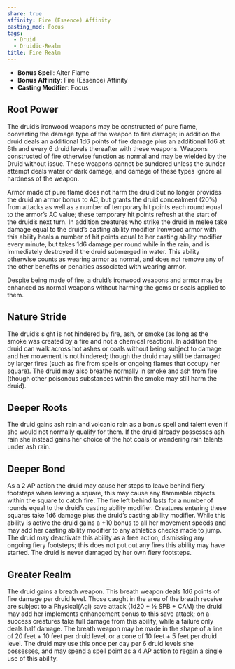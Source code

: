 ```yaml
---
share: true
affinity: Fire (Essence) Affinity
casting_mod: Focus
tags:
  - Druid
  - Druidic-Realm
title: Fire Realm
---
```

- **Bonus Spell**: Alter Flame
- **Bonus Affinity**: Fire (Essence) Affinity
- **Casting Modifier**: Focus
## Root Power
The druid’s ironwood weapons may be constructed of pure flame, converting the damage type of the weapon to fire damage; in addition the druid deals an additional 1d6 points of fire damage plus an additional 1d6 at 6th and every 6 druid levels thereafter with these weapons. Weapons constructed of fire otherwise function as normal and may be wielded by the Druid without issue. These weapons cannot be sundered unless the sunder attempt deals water or dark damage, and damage of these types ignore all hardness of the weapon.

Armor made of pure flame does not harm the druid but no longer provides the druid an armor bonus to AC, but grants the druid concealment (20%) from attacks as well as a number of temporary hit points each round equal to the armor’s AC value; these temporary hit points refresh at the start of the druid’s next turn. In addition creatures who strike the druid in melee take damage equal to the druid’s casting ability modifier Ironwood armor with this ability heals a number of hit points equal to her casting ability modifier every minute, but takes 1d6 damage per round while in the rain, and is immediately destroyed if the druid submerged in water. This ability otherwise counts as wearing armor as normal, and does not remove any of the other benefits or penalties associated with wearing armor.

Despite being made of fire, a druid’s ironwood weapons and armor may be enhanced as normal weapons without harming the gems or seals applied to them.
## Nature Stride
The druid’s sight is not hindered by fire, ash, or smoke (as long as the smoke was created by a fire and not a chemical reaction). In addition the druid can walk across hot ashes or coals without being subject to damage and her movement is not hindered; though the druid may still be damaged by larger fires (such as fire from spells or ongoing flames that occupy her square). The druid may also breathe normally in smoke and ash from fire (though other poisonous substances within the smoke may still harm the druid).
## Deeper Roots
The druid gains ash rain and volcanic rain as a bonus spell and talent even if she would not normally qualify for them. If the druid already possesses ash rain she instead gains her choice of the hot coals or wandering rain talents under ash rain.
## Deeper Bond
As a 2 AP action the druid may cause her steps to leave behind fiery footsteps when leaving a square, this may cause any flammable objects within the square to catch fire. The fire left behind lasts for a number of rounds equal to the druid’s casting ability modifier. Creatures entering these squares take 1d6 damage plus the druid’s casting ability modifier. While this ability is active the druid gains a +10 bonus to all her movement speeds and may add her casting ability modifier to any athletics checks made to jump. The druid may deactivate this ability as a free action, dismissing any ongoing fiery footsteps; this does not put out any fires this ability may have started. The druid is never damaged by her own fiery footsteps.
## Greater Realm
The druid gains a breath weapon. This breath weapon deals 1d6 points of fire damage per druid level. Those caught in the area of the breath receive are subject to a Physical(Agi) save attack (1d20 + ½ SPB + CAM) the druid may add her implements enhancement bonus to this save attack; on a success creatures take full damage from this ability, while a failure only deals half damage. The breath weapon may be made in the shape of a line of 20 feet + 10 feet per druid level, or a cone of 10 feet + 5 feet per druid level. The druid may use this once per day per 6 druid levels she possesses, and may spend a spell point as a 4 AP action to regain a single use of this ability.